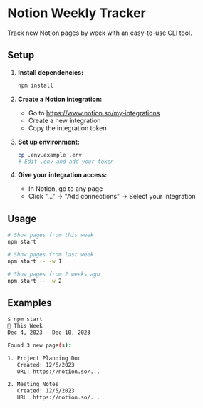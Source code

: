 # Notion Weekly Tracker

Track new Notion pages by week with an easy-to-use CLI tool.

## Setup

1. **Install dependencies:**
   ```bash
   npm install
   ```

2. **Create a Notion integration:**
   - Go to https://www.notion.so/my-integrations
   - Create a new integration
   - Copy the integration token

3. **Set up environment:**
   ```bash
   cp .env.example .env
   # Edit .env and add your token
   ```

4. **Give your integration access:**
   - In Notion, go to any page
   - Click "..." → "Add connections" → Select your integration

## Usage

```bash
# Show pages from this week
npm start

# Show pages from last week
npm start -- -w 1

# Show pages from 2 weeks ago
npm start -- -w 2
```

## Examples

```bash
$ npm start
📅 This Week
Dec 4, 2023 - Dec 10, 2023

Found 3 new page(s):

1. Project Planning Doc
   Created: 12/6/2023
   URL: https://notion.so/...

2. Meeting Notes
   Created: 12/5/2023
   URL: https://notion.so/...
```